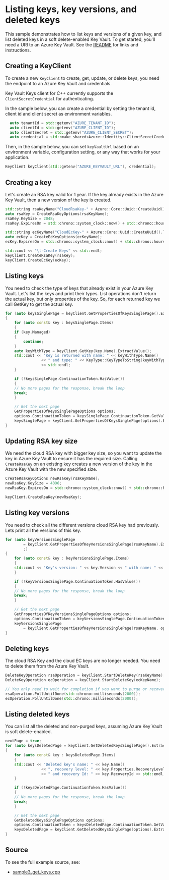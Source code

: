 # Listing keys, key versions, and deleted keys

This sample demonstrates how to list keys and versions of a given key, and list deleted keys in a soft delete-enabled Key Vault.
To get started, you'll need a URI to an Azure Key Vault. See the [README](https://github.com/Azure/azure-sdk-for-cpp/blob/master/sdk/keyvault/azure-security-keyvault-keys/README.md) for links and instructions.

## Creating a KeyClient

To create a new `KeyClient` to create, get, update, or delete keys, you need the endpoint to an Azure Key Vault and credentials.

Key Vault Keys client for C++ currently supports the `ClientSecretCredential` for authenticating.

In the sample below, you can create a credential by setting the tenant id, client id and client secret as environment variables.

```cpp Snippet:KeysSample1CreateCredential
  auto tenantId = std::getenv("AZURE_TENANT_ID");
  auto clientId = std::getenv("AZURE_CLIENT_ID");
  auto clientSecret = std::getenv("AZURE_CLIENT_SECRET");
  auto credential = std::make_shared<Azure::Identity::ClientSecretCredential>(tenantId, clientId, clientSecret);
```

Then, in the sample below, you can set `keyVaultUrl` based on an environment variable, configuration setting, or any way that works for your application.

```cpp Snippet:KeysSample1KeyClient
KeyClient keyClient(std::getenv("AZURE_KEYVAULT_URL"), credential);
```

## Creating a key

Let's create an RSA key valid for 1 year.
If the key already exists in the Azure Key Vault, then a new version of the key is created.

```cpp Snippet:KeysSample1CreateKey
std::string rsaKeyName("CloudRsaKey-" + Azure::Core::Uuid::CreateUuid().ToString());
auto rsaKey = CreateRsaKeyOptions(rsaKeyName);
rsaKey.KeySize = 2048;
rsaKey.ExpiresOn = std::chrono::system_clock::now() + std::chrono::hours(24 * 365);

std::string ecKeyName("CloudEcKey-" + Azure::Core::Uuid::CreateUuid().ToString());
auto ecKey = CreateEcKeyOptions(ecKeyName);
ecKey.ExpiresOn = std::chrono::system_clock::now() + std::chrono::hours(24 * 365);

std::cout << "\t-Create Keys" << std::endl;
keyClient.CreateRsaKey(rsaKey);
keyClient.CreateEcKey(ecKey);
```

## Listing keys

You need to check the type of keys that already exist in your Azure Key Vault.
Let's list the keys and print their types. List operations don't return the actual key, but only properties of the key.
So, for each returned key we call GetKey to get the actual key.

```cpp Snippet:KeysSample3ListKeys
for (auto keysSinglePage = keyClient.GetPropertiesOfKeysSinglePage().ExtractValue();;)
{
    for (auto const& key : keysSinglePage.Items)
    {
    if (key.Managed)
    {
        continue;
    }
    auto keyWithType = keyClient.GetKey(key.Name).ExtractValue();
    std::cout << "Key is returned with name: " << keyWithType.Name()
                << " and type: " << KeyType::KeyTypeToString(keyWithType.GetKeyType())
                << std::endl;
    }

    if (!keysSinglePage.ContinuationToken.HasValue())
    {
    // No more pages for the response, break the loop
    break;
    }

    // Get the next page
    GetPropertiesOfKeysSinglePageOptions options;
    options.ContinuationToken = keysSinglePage.ContinuationToken.GetValue();
    keysSinglePage = keyClient.GetPropertiesOfKeysSinglePage(options).ExtractValue();
}
```

## Updating RSA key size

We need the cloud RSA key with bigger key size, so you want to update the key in Azure Key Vault to ensure it has the required size.
Calling `CreateRsaKey` on an existing key creates a new version of the key in the Azure Key Vault with the new specified size.

```cpp Snippet:KeysSample3UpdateKey
CreateRsaKeyOptions newRsaKey(rsaKeyName);
newRsaKey.KeySize = 4096;
newRsaKey.ExpiresOn = std::chrono::system_clock::now() + std::chrono::hours(24 * 365);

keyClient.CreateRsaKey(newRsaKey);
```

## Listing key versions

You need to check all the different versions cloud RSA key had previously.
Lets print all the versions of this key.

```cpp Snippet:KeysSample3ListKeyVersions
for (auto keyVersionsSinglePage
        = keyClient.GetPropertiesOfKeyVersionsSinglePage(rsaKeyName).ExtractValue();
        ;)
{
    for (auto const& key : keyVersionsSinglePage.Items)
    {
    std::cout << "Key's version: " << key.Version << " with name: " << key.Name << std::endl;
    }

    if (!keyVersionsSinglePage.ContinuationToken.HasValue())
    {
    // No more pages for the response, break the loop
    break;
    }

    // Get the next page
    GetPropertiesOfKeyVersionsSinglePageOptions options;
    options.ContinuationToken = keyVersionsSinglePage.ContinuationToken.GetValue();
    keyVersionsSinglePage
        = keyClient.GetPropertiesOfKeyVersionsSinglePage(rsaKeyName, options).ExtractValue();
}
```

## Deleting keys

The cloud RSA Key and the cloud EC keys are no longer needed.
You need to delete them from the Azure Key Vault.

```cpp Snippet:KeysSample3DeletedKeys
DeleteKeyOperation rsaOperation = keyClient.StartDeleteKey(rsaKeyName);
DeleteKeyOperation ecOperation = keyClient.StartDeleteKey(ecKeyName);

// You only need to wait for completion if you want to purge or recover the key.
rsaOperation.PollUntilDone(std::chrono::milliseconds(2000));
ecOperation.PollUntilDone(std::chrono::milliseconds(2000));
```

## Listing deleted keys

You can list all the deleted and non-purged keys, assuming Azure Key Vault is soft delete-enabled.

```cpp Snippet:KeysSample3ListDeletedKeys
nextPage = true;
for (auto keysDeletedPage = keyClient.GetDeletedKeysSinglePage().ExtractValue();;)
{
    for (auto const& key : keysDeletedPage.Items)
    {
    std::cout << "Deleted key's name: " << key.Name()
                << ", recovery level: " << key.Properties.RecoveryLevel
                << " and recovery Id: " << key.RecoveryId << std::endl;
    }

    if (!keysDeletedPage.ContinuationToken.HasValue())
    {
    // No more pages for the response, break the loop
    break;
    }

    // Get the next page
    GetDeletedKeysSinglePageOptions options;
    options.ContinuationToken = keysDeletedPage.ContinuationToken.GetValue();
    keysDeletedPage = keyClient.GetDeletedKeysSinglePage(options).ExtractValue();
}
```

## Source

To see the full example source, see:

- [sample3_get_keys.cpp](https://github.com/Azure/azure-sdk-for-cpp/blob/master/sdk/keyvault/azure-security-keyvault-keys/test/samples/sample3-get-keys/sample3_get_keys.cpp)

[defaultazurecredential]: https://github.com/Azure/azure-sdk-for-cpp/blob/master/sdk/identity/azure-identity/README.md
